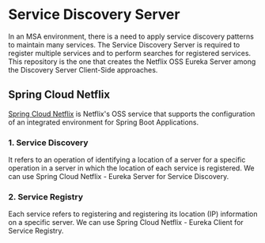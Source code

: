 # Service Discovery Server

In an MSA environment, there is a need to apply service discovery patterns to maintain many services. The Service Discovery Server is required to register multiple services and to perform searches for registered services.
This repository is the one that creates the Netflix OSS Eureka Server among the Discovery Server Client-Side approaches.

##  Spring Cloud Netflix
[Spring Cloud Netflix](https://cloud.spring.io/spring-cloud-netflix/reference/html/) is Netflix's OSS service that supports the configuration of an integrated environment for Spring Boot Applications.

### 1. Service Discovery

It refers to an operation of identifying a location of a server for a specific operation in a server in which the location of each service is registered. We can use Spring Cloud Netflix - Eureka Server for Service Discovery.

### 2. Service Registry

Each service refers to registering and registering its location (IP) information on a specific server. We can use Spring Cloud Netflix - Eureka Client for Service Registry.

